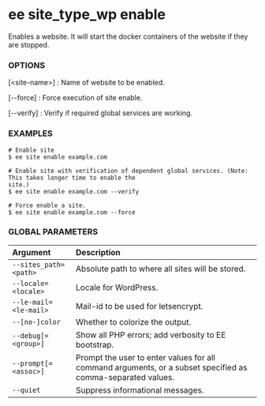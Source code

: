 # ee site_type_wp enable

Enables a website. It will start the docker containers of the website if they are stopped.

### OPTIONS

[&lt;site-name&gt;]
: Name of website to be enabled.

[\--force]
: Force execution of site enable.

[\--verify]
: Verify if required global services are working.

### EXAMPLES

    # Enable site
    $ ee site enable example.com

    # Enable site with verification of dependent global services. (Note: This takes longer time to enable the
    site.)
    $ ee site enable example.com --verify

    # Force enable a site.
    $ ee site enable example.com --force

### GLOBAL PARAMETERS

| **Argument**    | **Description**              |
|:----------------|:-----------------------------|
| `--sites_path=<path>` | Absolute path to where all sites will be stored. |
| `--locale=<locale>` | Locale for WordPress. |
| `--le-mail=<le-mail>` | Mail-id to be used for letsencrypt. |
| `--[no-]color` | Whether to colorize the output. |
| `--debug[=<group>]` | Show all PHP errors; add verbosity to EE bootstrap. |
| `--prompt[=<assoc>]` | Prompt the user to enter values for all command arguments, or a subset specified as comma-separated values. |
| `--quiet` | Suppress informational messages. |
